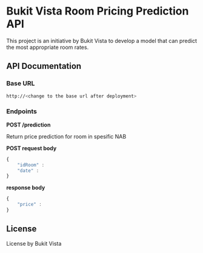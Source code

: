 
# Bukit Vista Room Pricing Prediction API

This project is an initiative by Bukit Vista to develop a model that can predict the most appropriate room rates. 
## API Documentation

### Base URL
```bash
http://<change to the base url after deployment>
``` 

### Endpoints
**POST /prediction**

Return price prediction for room in spesific NAB 

**POST request body**
```javascript
{
    "idRoom" :
    "date" :
}
```

**response body**
```javascript
{
    "price" :
}
```
## License

License by Bukit Vista

